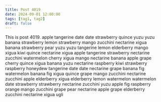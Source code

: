 ```yaml
---
title: Post 4019
date: 2024-09-01 12:00:00
tags: [tag1, tag2]
draft: false
---
```

This is post 4019.
apple
tangerine
date
date
strawberry
quince
yuzu
yuzu
banana
strawberry
lemon
strawberry
mango
zucchini
nectarine
xigua
banana
strawberry
pear
yuzu
yuzu
tangerine
lemon
elderberry
mango
xigua
kiwi
quince
nectarine
xigua
apple
tangerine
strawberry
nectarine
zucchini
watermelon
cherry
xigua
mango
nectarine
banana
apple
grape
cherry
quince
xigua
banana
yuzu
nectarine
raspberry
kiwi
strawberry
raspberry
honeydew
tangerine
date
date
nectarine
grape
banana
fig
watermelon
banana
fig
xigua
quince
grape
mango
zucchini
nectarine
zucchini
apple
elderberry
xigua
elderberry
lemon
watermelon
watermelon
date
strawberry
strawberry
nectarine
zucchini
yuzu
apple
fig
raspberry
orange
mango
zucchini
grape
pear
nectarine
apple
grape
elderberry
zucchini
nectarine
xigua
ugli

